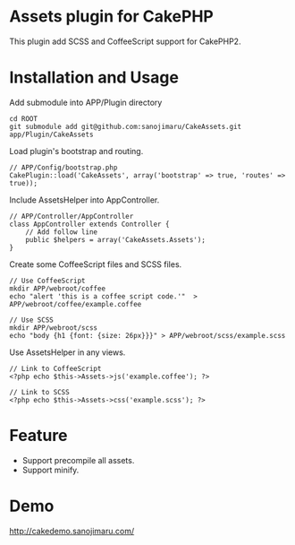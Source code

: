 # Assets plugin for CakePHP

This plugin add SCSS and CoffeeScript support for CakePHP2.

# Installation and Usage

Add submodule into APP/Plugin directory

    cd ROOT
    git submodule add git@github.com:sanojimaru/CakeAssets.git app/Plugin/CakeAssets

Load plugin's bootstrap and routing.

    // APP/Config/bootstrap.php
    CakePlugin::load('CakeAssets', array('bootstrap' => true, 'routes' => true));

Include AssetsHelper into AppController.

    // APP/Controller/AppController
    class AppController extends Controller {
        // Add follow line
        public $helpers = array('CakeAssets.Assets');
    }

Create some CoffeeScript files and SCSS files.

    // Use CoffeeScript
    mkdir APP/webroot/coffee
    echo "alert 'this is a coffee script code.'"  > APP/webroot/coffee/example.coffee

    // Use SCSS
    mkdir APP/webroot/scss
    echo "body {h1 {font: {size: 26px}}}" > APP/webroot/scss/example.scss

Use AssetsHelper in any views.

    // Link to CoffeeScript
    <?php echo $this->Assets->js('example.coffee'); ?>

    // Link to SCSS
    <?php echo $this->Assets->css('example.scss'); ?>

# Feature

- Support precompile all assets.
- Support minify.

# Demo

http://cakedemo.sanojimaru.com/
